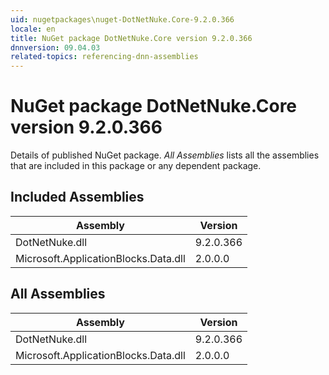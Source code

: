 ```yaml
---
uid: nugetpackages\nuget-DotNetNuke.Core-9.2.0.366
locale: en
title: NuGet package DotNetNuke.Core version 9.2.0.366
dnnversion: 09.04.03
related-topics: referencing-dnn-assemblies
---
```


# NuGet package DotNetNuke.Core version 9.2.0.366
Details of published NuGet package.
*All Assemblies* lists all the assemblies that are included in this package or any dependent package.

## Included Assemblies

|Assembly|Version|
|---|---|
|DotNetNuke.dll|9.2.0.366|
|Microsoft.ApplicationBlocks.Data.dll|2.0.0.0|

## All Assemblies

|Assembly|Version|
|---|---|
|DotNetNuke.dll|9.2.0.366|
|Microsoft.ApplicationBlocks.Data.dll|2.0.0.0|

